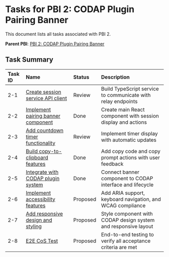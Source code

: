 # Tasks for PBI 2: CODAP Plugin Pairing Banner

This document lists all tasks associated with PBI 2.

**Parent PBI**: [PBI 2: CODAP Plugin Pairing Banner](./prd.md)

## Task Summary

| Task ID | Name                                           | Status   | Description                                                    |
| :------ | :--------------------------------------------- | :------- | :------------------------------------------------------------- |
| 2-1     | [Create session service API client](./2-1.md) | Review   | Build TypeScript service to communicate with relay endpoints   |
| 2-2     | [Implement pairing banner component](./2-2.md) | Done     | Create main React component with session display and actions   |
| 2-3     | [Add countdown timer functionality](./2-3.md)  | Review   | Implement timer display with automatic updates                 |
| 2-4     | [Build copy-to-clipboard features](./2-4.md)   | Done     | Add copy code and copy prompt actions with user feedback       |
| 2-5     | [Integrate with CODAP plugin system](./2-5.md) | Done     | Connect banner component to CODAP interface and lifecycle      |
| 2-6     | [Implement accessibility features](./2-6.md)   | Proposed | Add ARIA support, keyboard navigation, and WCAG compliance     |
| 2-7     | [Add responsive design and styling](./2-7.md)  | Proposed | Style component with CODAP design system and responsive layout |
| 2-8     | [E2E CoS Test](./2-8.md)                      | Proposed | End-to-end testing to verify all acceptance criteria are met   | 